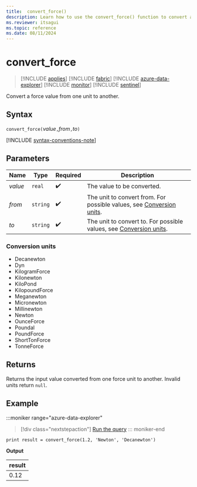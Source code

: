 ```yaml
---
title:  convert_force()
description: Learn how to use the convert_force() function to convert a force input value from one unit to another.
ms.reviewer: itsagui
ms.topic: reference
ms.date: 08/11/2024
---
```

# convert_force

> [!INCLUDE [applies](../includes/applies-to-version/applies.md)] [!INCLUDE [fabric](../includes/applies-to-version/fabric.md)] [!INCLUDE [azure-data-explorer](../includes/applies-to-version/azure-data-explorer.md)] [!INCLUDE [monitor](../includes/applies-to-version/monitor.md)] [!INCLUDE [sentinel](../includes/applies-to-version/sentinel.md)]

Convert a force value from one unit to another.

## Syntax

`convert_force(`*value*`,`*from*`,`*to*`)`

[!INCLUDE [syntax-conventions-note](../includes/syntax-conventions-note.md)]

## Parameters

| Name | Type | Required | Description |
|--|--|--|--|
| *value* | `real` |  :heavy_check_mark: | The value to be converted. |
| *from* | `string` |  :heavy_check_mark: | The unit to convert from. For possible values, see [Conversion units](#conversion-units). |
| *to* | `string` |  :heavy_check_mark: | The unit to convert to. For possible values, see [Conversion units](#conversion-units). |

### Conversion units

* Decanewton
* Dyn
* KilogramForce
* Kilonewton
* KiloPond
* KilopoundForce
* Meganewton
* Micronewton
* Millinewton
* Newton
* OunceForce
* Poundal
* PoundForce
* ShortTonForce
* TonneForce

## Returns

 Returns the input value converted from one force unit to another. Invalid units return `null`.

## Example

:::moniker range="azure-data-explorer"
> [!div class="nextstepaction"]
> <a href="https://dataexplorer.azure.com/clusters/help/databases/Samples?query=H4sIAAAAAAAAAysoyswrUShKLS7NKVGwVUjOzytLLSqJT8svSk7VMNQz0lFQ90stL8nPUweyXFKTE/MgPE0AhSGK6TkAAAA=" target="_blank">Run the query</a>
::: moniker-end

```kusto
print result = convert_force(1.2, 'Newton', 'Decanewton')
```

**Output**

|result|
|---|
|0.12|
